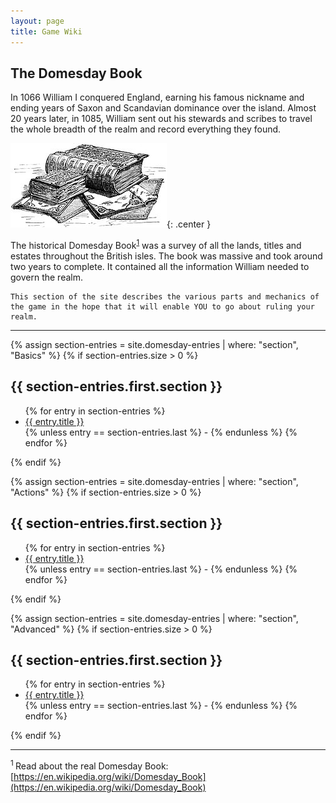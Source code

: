 ```yaml
---
layout: page
title: Game Wiki
---
```

## The Domesday Book

<div class="smaller-text">
In 1066 William I conquered England, earning his famous nickname and ending years of Saxon and Scandavian dominance over the island. Almost 20 years later, in 1085, William sent out his stewards and scribes to travel the whole breadth of the realm and record everything they found.</div>

![domesday-book](/public/images/domesday/250px-Domesday-book-1804x972.jpg){: .center }

<span class="smaller-text">The historical Domesday Book</span><sup class="smallest-text">[1](#footer)</sup> <span class="smaller-text"> was a survey of all the lands, titles and estates throughout the British isles. The book was massive and took around two years to complete. It contained all the information William needed to govern the realm.</span>

```text
This section of the site describes the various parts and mechanics of the game in the hope that it will enable YOU to go about ruling your realm.
```

---

{% assign section-entries = site.domesday-entries | where: "section", "Basics" %}
{% if section-entries.size > 0 %}
  <h2> {{ section-entries.first.section }} </h2>
  <ul class="horz">
  {% for entry in section-entries %}
    <li><a href="{{ entry.url }}">{{ entry.title }}</a></li>
    {% unless entry == section-entries.last %} - {% endunless %}  
  {% endfor %}
  </ul>
{% endif %}

{% assign section-entries = site.domesday-entries | where: "section", "Actions" %}
{% if section-entries.size > 0 %}
  <h2> {{ section-entries.first.section }} </h2>
  <ul class="horz">
  {% for entry in section-entries %}
    <li><a href="{{ entry.url }}">{{ entry.title }}</a></li>
    {% unless entry == section-entries.last %} - {% endunless %}  
  {% endfor %}
  </ul>
{% endif %}

{% assign section-entries = site.domesday-entries | where: "section", "Advanced" %}
{% if section-entries.size > 0 %}
  <h2> {{ section-entries.first.section }} </h2>
  <ul class="horz">
  {% for entry in section-entries %}
    <li><a href="{{ entry.url }}">{{ entry.title }}</a></li>
    {% unless entry == section-entries.last %} - {% endunless %}  
  {% endfor %}
  </ul>
{% endif %}


---

<span class="smaller-text"><a name="footer"><sup>1 </sup></a>Read about the real Domesday Book: [https://en.wikipedia.org/wiki/Domesday_Book](https://en.wikipedia.org/wiki/Domesday_Book)</span>


